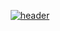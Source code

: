 <div align="center">
  
  [![header](https://capsule-render.vercel.app/api?type=waving&color=gradient&height=200&section=header&text=Loensh&fontSize=72&animation=fadeIn&fontAlignY=37)](https://www.github.com/Loensh)
</div>
<!-- <p align="center">
  <img src ="https://github-readme-stats.vercel.app/api?username=loensh&show_icons=true&count_private=true&theme=merko&hide_border=true&bg_color=00000000&hide_rank=true">
  <img src ="https://github-readme-stats.vercel.app/api/top-langs/?username=loensh&layout=compact&hide_border=true&theme=merko&bg_color=00000000&langs_count=8">
  <img src ="https://github-readme-streak-stats.herokuapp.com/?user=loensh&theme=merko&hide_border=true&background=FFFFFF00">
</p> -->
